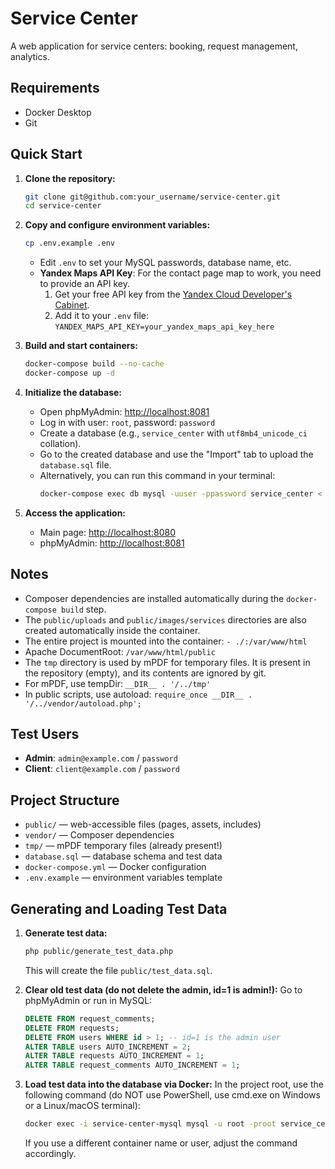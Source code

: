 # Service Center

A web application for service centers: booking, request management, analytics.

## Requirements
- Docker Desktop
- Git

## Quick Start

1. **Clone the repository:**
   ```bash
   git clone git@github.com:your_username/service-center.git
   cd service-center
   ```

2. **Copy and configure environment variables:**
   ```bash
   cp .env.example .env
   ```
   - Edit `.env` to set your MySQL passwords, database name, etc.
   - **Yandex Maps API Key**: For the contact page map to work, you need to provide an API key.
     1. Get your free API key from the [Yandex Cloud Developer's Cabinet](https://developer.tech.yandex.ru/).
     2. Add it to your `.env` file: `YANDEX_MAPS_API_KEY=your_yandex_maps_api_key_here`

3. **Build and start containers:**
   ```bash
   docker-compose build --no-cache
   docker-compose up -d
   ```

4. **Initialize the database:**
   - Open phpMyAdmin: [http://localhost:8081](http://localhost:8081)
   - Log in with user: `root`, password: `password`
   - Create a database (e.g., `service_center` with `utf8mb4_unicode_ci` collation).
   - Go to the created database and use the "Import" tab to upload the `database.sql` file.
   - Alternatively, you can run this command in your terminal:
     ```bash
     docker-compose exec db mysql -uuser -ppassword service_center < databse.sql
     ```

5. **Access the application:**
   - Main page: [http://localhost:8080](http://localhost:8080)
   - phpMyAdmin: [http://localhost:8081](http://localhost:8081)

## Notes
- Composer dependencies are installed automatically during the `docker-compose build` step.
- The `public/uploads` and `public/images/services` directories are also created automatically inside the container.
- The entire project is mounted into the container: `- ./:/var/www/html`
- Apache DocumentRoot: `/var/www/html/public`
- The `tmp` directory is used by mPDF for temporary files. It is present in the repository (empty), and its contents are ignored by git.
- For mPDF, use tempDir: `__DIR__ . '/../tmp'`
- In public scripts, use autoload: `require_once __DIR__ . '/../vendor/autoload.php';`

## Test Users
- **Admin**: `admin@example.com` / `password`
- **Client**: `client@example.com` / `password`

## Project Structure
- `public/` — web-accessible files (pages, assets, includes)
- `vendor/` — Composer dependencies
- `tmp/` — mPDF temporary files (already present!)
- `database.sql` — database schema and test data
- `docker-compose.yml` — Docker configuration
- `.env.example` — environment variables template

## Generating and Loading Test Data

1. **Generate test data:**
   ```bash
   php public/generate_test_data.php
   ```
   This will create the file `public/test_data.sql`.

2. **Clear old test data (do not delete the admin, id=1 is admin!):**
   Go to phpMyAdmin or run in MySQL:
   ```sql
   DELETE FROM request_comments;
   DELETE FROM requests;
   DELETE FROM users WHERE id > 1; -- id=1 is the admin user
   ALTER TABLE users AUTO_INCREMENT = 2;
   ALTER TABLE requests AUTO_INCREMENT = 1;
   ALTER TABLE request_comments AUTO_INCREMENT = 1;
   ```

3. **Load test data into the database via Docker:**
   In the project root, use the following command (do NOT use PowerShell, use cmd.exe on Windows or a Linux/macOS terminal):
   ```sh
   docker exec -i service-center-mysql mysql -u root -proot service_center < public/test_data.sql
   ```

   If you use a different container name or user, adjust the command accordingly.